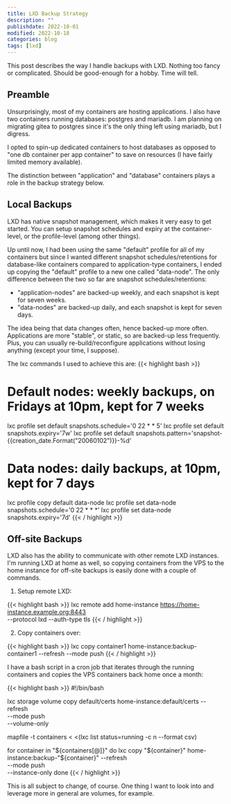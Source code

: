 ```yaml
---
title: LXD Backup Strategy
description: ""
publishdate: 2022-10-01
modified: 2022-10-18
categories: blog
tags: [lxd]
---
```


<div class="p-summary">
  This post describes the way I handle backups with LXD. Nothing too fancy or
  complicated. Should be good-enough for a hobby. Time will tell.
</div>
<!--more-->

<h2>Preamble</h2>

Unsurprisingly, most of my containers are hosting applications. I also have two
containers running databases: postgres and mariadb. I am planning on migrating
gitea to postgres since it's the only thing left using mariadb, but I digress.

I opted to spin-up dedicated containers to host databases as opposed to "one db
container per app container" to save on resources (I have fairly limited memory
available).

The distinction between "application" and "database" containers plays a role in
the backup strategy below.

<h2>Local Backups</h2>

LXD has native snapshot management, which makes it very easy to get started.
You can setup snapshot schedules and expiry at the container-level, or the
profile-level (among other things).

Up until now, I had been using the same "default" profile for all of my
containers but since I wanted different snapshot schedules/retentions for
database-like containers compared to application-type containers, I ended up
copying the "default" profile to a new one called "data-node". The only
difference between the two so far are snapshot schedules/retentions:

<ul>
  <li>
    "application-nodes" are backed-up weekly, and each snapshot is kept for
    seven weeks.
  </li>
  <li>
    "data-nodes" are backed-up daily, and each snapshot is kept for seven days.
  </li>
</ul>

The idea being that data changes often, hence backed-up more often.
Applications are more "stable", or static, so are backed-up less frequently.
Plus, you can usually re-build/reconfigure applications without losing anything
(except your time, I suppose).

The lxc commands I used to achieve this are:
{{< highlight bash >}}
# Default nodes: weekly backups, on Fridays at 10pm, kept for 7 weeks
lxc profile set default snapshots.schedule='0 22 * * 5'
lxc profile set default snapshots.expiry='7w'
lxc profile set default snapshots.pattern='snapshot-{{creation_date.Format("20060102")}}-%d'

# Data nodes: daily backups, at 10pm, kept for 7 days
lxc profile copy default data-node
lxc profile set data-node snapshots.schedule='0 22 * * *'
lxc profile set data-node snapshots.expiry='7d'
{{< / highlight >}}


<h2>Off-site Backups</h2>

LXD also has the ability to communicate with other remote LXD instances. I'm
running LXD at home as well, so copying containers from the VPS to the home
instance for off-site backups is easily done with a couple of commands.

1. Setup remote LXD:

{{< highlight bash >}}
lxc remote add home-instance https://home-instance.example.org:8443 \
    --protocol lxd --auth-type tls
{{< / highlight >}}

2. Copy containers over:

{{< highlight bash >}}
lxc copy container1 home-instance:backup-container1 --refresh --mode push
{{< / highlight >}}

I have a bash script in a cron job that iterates through the running containers
and copies the VPS containers back home once a month:

{{< highlight bash >}}
#!/bin/bash

lxc storage volume copy default/certs home-instance:default/certs --refresh \
    --mode push \
    --volume-only

mapfile -t containers < <(lxc list status=running -c n --format csv)

for container in "${containers[@]}"
do
    lxc copy "${container}" home-instance:backup-"${container}" --refresh \
        --mode push \
        --instance-only
done
{{< / highlight >}}

This is all subject to change, of course. One thing I want to look into and
leverage more in general are volumes, for example.

